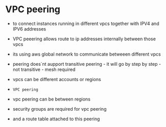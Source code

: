 # VPC peering  

* to connect instances running in different vpcs together with IPV4 and IPV6 addresses

* VPC peeering allows route to ip addresses internally between those vpcs

* its using aws global network to communicate betweeen different vpcs

* peering does`nt aupport transitive peering - it will go by step by step - not transitive - mesh required

* vpcs can be different accounts or regions

* `VPC peering`
 - vpc peering can be between regions

 * security groups are required for vpc peering

 * and a route table attached to this peering
